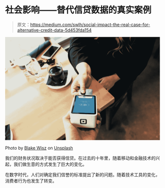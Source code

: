 # 社会影响——替代信贷数据的真实案例

> 原文：<https://medium.com/swlh/social-impact-the-real-case-for-alternative-credit-data-5d453fda154>

![](img/f89a3c214b3419300fb1e8e6eb72ee22.png)

Photo by [Blake Wisz](https://unsplash.com/@blakewisz?utm_source=unsplash&utm_medium=referral&utm_content=creditCopyText) on [Unsplash](https://unsplash.com/search/photos/credit?utm_source=unsplash&utm_medium=referral&utm_content=creditCopyText)

我们的财务状况取决于能否获得信贷。在过去的十年里，随着移动和金融技术的兴起，我们做生意的方式发生了巨大的变化。

在数字时代，人们对确定我们信誉的标准提出了新的问题。随着技术工具的变化，消费者行为也发生了转变。
